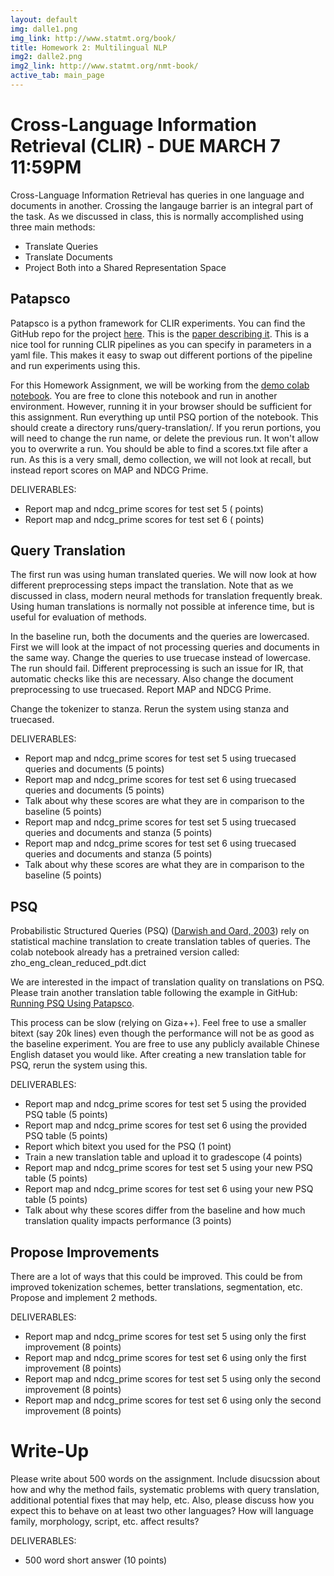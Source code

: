 ```yaml
---
layout: default
img: dalle1.png
img_link: http://www.statmt.org/book/
title: Homework 2: Multilingual NLP
img2: dalle2.png
img2_link: http://www.statmt.org/nmt-book/
active_tab: main_page
---
```


Cross-Language Information Retrieval (CLIR) - DUE MARCH 7 11:59PM 
=================================================================

Cross-Language Information Retrieval has queries in one language and documents in another. Crossing the langauge barrier
is an integral part of the task. As we discussed in class, this is normally accomplished using three main methods:
* Translate Queries
* Translate Documents
* Project Both into a Shared Representation Space

Patapsco
--------

Patapsco is a python framework for CLIR experiments. You can find the GitHub repo for the project 
[here](https://github.com/hltcoe/patapsco). This is the [paper describing it](https://arxiv.org/abs/2201.09996).
This is a nice tool for running CLIR pipelines as you can specify in parameters in a yaml file. This
makes it easy to swap out different portions of the pipeline and run experiments using this.

For this Homework Assignment, we will be working from the [demo colab notebook](https://colab.research.google.com/github/hltcoe/patapsco/blob/master/samples/notebooks/demo-ecir.ipynb).
You are free to clone this notebook and run in another environment. However, running it in your browser should be sufficient
for this assignment. Run everything up until PSQ portion of the notebook. This should create a directory runs/query-translation/.
If you rerun portions, you will need to change the run name, or delete the previous run. It won't allow you to overwrite a run.
You should be able to find a scores.txt file after a run. As this is a very small, demo collection, we will not look at recall,
but instead report scores on MAP and NDCG Prime.

DELIVERABLES:
* Report map and ndcg_prime scores for test set 5 ( points)
* Report map and ndcg_prime scores for test set 6 ( points)

Query Translation
-----------------------------------

The first run was using human translated queries. We will now look at how different preprocessing steps impact the
translation. Note that as we discussed in class, modern neural methods for translation frequently break. Using human
translations is normally not possible at inference time, but is useful for evaluation of methods.

In the baseline run, both the documents and the queries are lowercased. First we will look at the impact of not
processing queries and documents in the same way. Change the queries to use truecase instead of lowercase.
The run should fail. Different preprocessing is such an issue for IR, that automatic checks like this are necessary.
Also change the document preprocessing to use truecased. Report MAP and NDCG Prime.

Change the tokenizer to stanza. Rerun the system using stanza and truecased.

DELIVERABLES:
* Report map and ndcg_prime scores for test set 5 using truecased queries and documents (5 points)
* Report map and ndcg_prime scores for test set 6 using truecased queries and documents (5 points)
* Talk about why these scores are what they are in comparison to the baseline (5 points)
* Report map and ndcg_prime scores for test set 5 using truecased queries and documents and stanza (5 points)
* Report map and ndcg_prime scores for test set 6 using truecased queries and documents and stanza (5 points)
* Talk about why these scores are what they are in comparison to the baseline (5 points)

PSQ
--------------

Probabilistic Structured Queries (PSQ) ([Darwish and Oard, 2003](https://dl.acm.org/doi/pdf/10.1145/860435.860497))
rely on statistical machine translation to create translation tables of queries. The colab notebook already
has a pretrained version called: zho_eng_clean_reduced_pdt.dict 

We are interested in the impact of translation quality on translations on PSQ. Please train another translation 
table following the example in GitHub:
[Running PSQ Using Patapsco](https://github.com/hltcoe/patapsco/tree/master/samples/translation-table).

This process can be slow (relying on Giza++). Feel free to use a smaller bitext (say 20k lines) even
though the performance will not be as good as the baseline experiment. You are free to use any publicly
available Chinese English dataset you would like. After creating a new translation
table for PSQ, rerun the system using this.

DELIVERABLES:
* Report map and ndcg_prime scores for test set 5 using the provided PSQ table (5 points)
* Report map and ndcg_prime scores for test set 6 using the provided PSQ table (5 points)
* Report which bitext you used for the PSQ (1 point)
* Train a new translation table and upload it to gradescope (4 points)
* Report map and ndcg_prime scores for test set 5 using your new PSQ table (5 points)
* Report map and ndcg_prime scores for test set 6 using your new PSQ table (5 points)
* Talk about why these scores differ from the baseline and how much translation quality impacts performance (3 points)


Propose Improvements
--------------------

There are a lot of ways that this could be improved.
This could be from improved tokenization schemes, better translations, segmentation, etc.
Propose and implement 2 methods.

DELIVERABLES:
* Report map and ndcg_prime scores for test set 5 using only the first improvement (8 points)
* Report map and ndcg_prime scores for test set 6 using only the first improvement (8 points)
* Report map and ndcg_prime scores for test set 5 using only the second improvement (8 points)
* Report map and ndcg_prime scores for test set 6 using only the second improvement (8 points)

Write-Up
========

Please write about 500 words on the assignment. Include disucssion about how and why the method fails,
systematic problems with query translation, additional potential fixes that may help, etc.
Also, please discuss how you expect this to behave on at least two other languages? How will language
family, morphology, script, etc. affect results?

DELIVERABLES:
* 500 word short answer (10 points)

